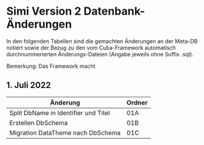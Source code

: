# Simi Version 2 Datenbank-Änderungen

In den folgenden Tabellen sind die gemachten Änderungen an der Meta-DB notiert sowie der Bezug zu den vom Cuba-Framework
automatisch durchnummerierten Änderungs-Dateien (Angabe jeweils ohne Suffix .sql).

Bemerkung: Das Framework macht 

## 1. Juli 2022

|Änderung|Ordner|
|---|---|
|Split DbName in Identifier und Titel|01A|
|Erstellen DbSchema|01B|
|Migration DataTheme nach DbSchema|01C|